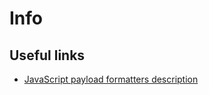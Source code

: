 # Info

## Useful links

* [JavaScript payload formatters description](https://www.thethingsindustries.com/docs/integrations/payload-formatters/javascript/)
